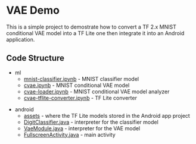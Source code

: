 # VAE Demo

This is a simple project to demostrate how to convert a TF 2.x MNIST conditional VAE model into a TF Lite one then integrate it into an Android application.

## Code Structure

- ml
  - [mnist-classifier.ipynb](https://github.com/jacktseng831/TFLite_VAE_Demo/blob/master/ml/mnist_classifier.ipynb) - MNIST classifier model
  - [cvae.ipynb](https://github.com/jacktseng831/TFLite_VAE_Demo/blob/master/ml/cvae.ipynb) - MNIST conditional VAE model
  - [cvae-loader.ipynb](https://github.com/jacktseng831/TFLite_VAE_Demo/blob/master/ml/cvae-loader.ipynb) - MNIST conditional VAE model analyzer
  - [cvae-tflite-converter.ipynb](https://github.com/jacktseng831/TFLite_VAE_Demo/blob/master/ml/cvae-tflite-converter.ipynb) - TF Lite converter
* android
  * [assets](https://github.com/jacktseng831/TFLite_VAE_Demo/tree/master/android/app/src/main/assets) - where the TF Lite models stored in the Android app project
  * [DigitClassifier.java](https://github.com/jacktseng831/TFLite_VAE_Demo/blob/master/android/app/src/main/java/com/example/vaedemo/DigitClassifier.java) - interpreter for the classifier model
  * [VaeModule.java](https://github.com/jacktseng831/TFLite_VAE_Demo/blob/master/android/app/src/main/java/com/example/vaedemo/VaeModule.java) - interpreter for the VAE model
  * [FullscreenActivity.java](https://github.com/jacktseng831/TFLite_VAE_Demo/blob/master/android/app/src/main/java/com/example/vaedemo/FullscreenActivity.java) - main activity
